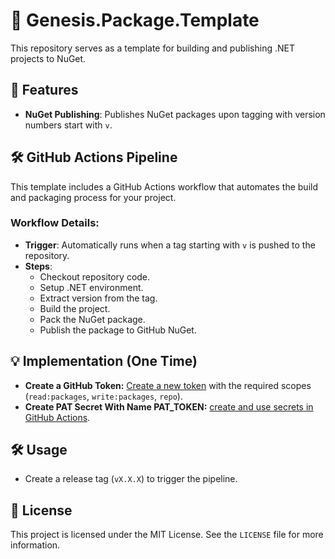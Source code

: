# 🌱 Genesis.Package.Template

This repository serves as a template for building and publishing .NET projects to NuGet.

## 🚀 Features

- **NuGet Publishing**: Publishes NuGet packages upon tagging with version numbers start with `v`.

## 🛠️ GitHub Actions Pipeline

This template includes a GitHub Actions workflow that automates the build and packaging process for your project.

### Workflow Details:

- **Trigger**: Automatically runs when a tag starting with `v` is pushed to the repository.
- **Steps**:
  - Checkout repository code.
  - Setup .NET environment.
  - Extract version from the tag.
  - Build the project.
  - Pack the NuGet package.
  - Publish the package to GitHub NuGet.

## 💡 Implementation (One Time)
- **Create a GitHub Token:** [Create a new token](https://docs.github.com/en/authentication/keeping-your-account-and-data-secure/managing-your-personal-access-tokens) with the required scopes (`read:packages`, `write:packages`, `repo`).
- **Create PAT Secret With Name PAT_TOKEN:** [create and use secrets in GitHub Actions](https://docs.github.com/en/actions/security-for-github-actions/security-guides/using-secrets-in-github-actions).

## 🛠️ Usage

 - Create a release tag (`vX.X.X`) to trigger the pipeline.

## 📝 License

This project is licensed under the MIT License. See the `LICENSE` file for more information.
